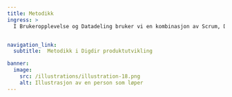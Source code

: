 ```yaml
---
title: Metodikk
ingress: >
  I Brukeropplevelse og Datadeling bruker vi en kombinasjon av Scrum, DesignThinking og DevOps for å utvikle brukersentrerte tjenester. Scrum sikrer struktur gjennom sprinter og backlog. Designthinking fokuserer på brukerbehov, innnsikt og tidlig testing. DevOps besørger at vi integrerer utvikling og drift til effektive leveranser. Sammen sikrer disse metodene fleksibilitet, innovasjon og kontinuerlig forbedring.


navigation_link:
  subtitle:  Metodikk i Digdir produktutvikling

banner:
  image:
    src: /illustrations/illustration-18.png
    alt: Illustrasjon av en person som løper
---
```


